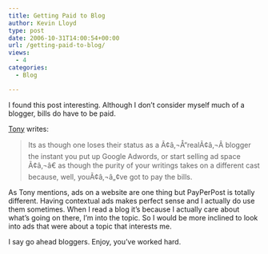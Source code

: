 ```yaml
---
title: Getting Paid to Blog
author: Kevin Lloyd
type: post
date: 2006-10-31T14:00:54+00:00
url: /getting-paid-to-blog/
views:
  - 4
categories:
  - Blog

---
```

I found this post interesting. Although I don&#8217;t consider myself much of a blogger, bills do have to be paid.

[Tony][1] writes:

> Its as though one loses their status as a Ã¢â‚¬Å“realÃ¢â‚¬Â blogger the instant you put up Google Adwords, or start selling ad space Ã¢â‚¬â€ as though the purity of your writings takes on a different cast because, well, youÃ¢â‚¬â„¢ve got to pay the bills.

As Tony mentions, ads on a website are one thing but PayPerPost is totally different. Having contextual ads makes perfect sense and I actually do use them sometimes. When I read a blog it&#8217;s because I actually care about what&#8217;s going on there, I&#8217;m into the topic. So I would be more inclined to look into ads that were about a topic that interests me.

I say go ahead bloggers. Enjoy, you&#8217;ve worked hard.

 [1]: http://www.deepjiveinterests.com/2006/10/30/when-do-bloggers-have-to-justify-earning-a-buck/